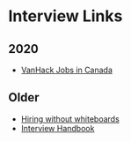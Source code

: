 # Interview Links

2020
----
- [VanHack Jobs in Canada](vanhack.typeform.com)


Older
-----
- [Hiring without whiteboards](https://github.com/poteto/hiring-without-whiteboards)
- [Interview Handbook](https://github.com/yangshun/front-end-interview-handbook)